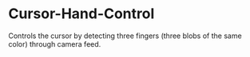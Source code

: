# Cursor-Hand-Control
Controls the cursor by detecting three fingers (three blobs of the same color) through camera feed.
